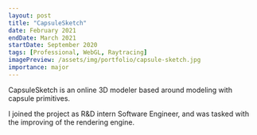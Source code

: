```yaml
---
layout: post
title: "CapsuleSketch"
date: February 2021
endDate: March 2021
startDate: September 2020
tags: [Professional, WebGL, Raytracing]
imagePreview: /assets/img/portfolio/capsule-sketch.jpg
importance: major
---
```


CapsuleSketch is an online 3D modeler based around modeling with capsule primitives.

I joined the project as R&D intern Software Engineer, and was tasked with the improving
of the rendering engine.

